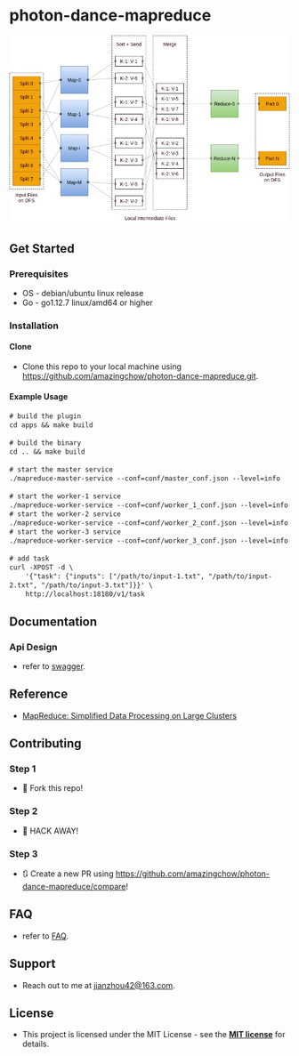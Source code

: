 # photon-dance-mapreduce

![mapreduce](doc/mr.jpg)

## Get Started

### Prerequisites

* OS - debian/ubuntu linux release
* Go - go1.12.7 linux/amd64 or higher

### Installation

#### Clone

* Clone this repo to your local machine using https://github.com/amazingchow/photon-dance-mapreduce.git.

#### Example Usage

```shell
# build the plugin
cd apps && make build

# build the binary
cd .. && make build

# start the master service
./mapreduce-master-service --conf=conf/master_conf.json --level=info

# start the worker-1 service
./mapreduce-worker-service --conf=conf/worker_1_conf.json --level=info
# start the worker-2 service
./mapreduce-worker-service --conf=conf/worker_2_conf.json --level=info
# start the worker-3 service
./mapreduce-worker-service --conf=conf/worker_3_conf.json --level=info

# add task
curl -XPOST -d \
    '{"task": {"inputs": ["/path/to/input-1.txt", "/path/to/input-2.txt", "/path/to/input-3.txt"]}}' \
    http://localhost:18180/v1/task
```

## Documentation

### Api Design

* refer to [swagger](pb/mapreduce.swagger.json).

## Reference

* [MapReduce: Simplified Data Processing on Large Clusters](https://static.googleusercontent.com/media/research.google.com/en//archive/mapreduce-osdi04.pdf)

## Contributing

### Step 1

* 🍴 Fork this repo!

### Step 2

* 🔨 HACK AWAY!

### Step 3

* 🔃 Create a new PR using https://github.com/amazingchow/photon-dance-mapreduce/compare!

## FAQ

* refer to [FAQ](FAQ.md).

## Support

* Reach out to me at <jianzhou42@163.com>.

## License

* This project is licensed under the MIT License - see the **[MIT license](http://opensource.org/licenses/mit-license.php)** for details.
